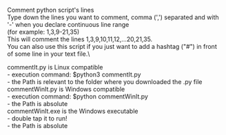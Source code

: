 Comment python script's lines\
Type down the lines you want to comment, comma (',') separated and with  '-' when you declare continuous line range\
(for example: 1,3,9-21,35)\
This will comment the lines 1,3,9,10,11,12,...20,21,35.\
You can also use this script if you just want to add a hashtag ("#") in front of some line in your text file.\

commentIt.py is Linux compatible\
    - execution command: $python3 commentIt.py\
    - the Path is relevant to the folder where you downloaded the .py file\
commentWinIt.py is Windows compatible\
    - execution command: $python commentWinIt.py\
    - the Path is absolute\
commentWinIt.exe is the Windows executable\
    - double tap it to run!\
    - the Path is absolute
